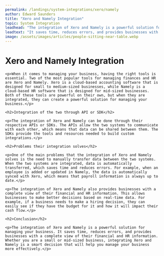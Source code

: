 ```yaml
---
permalink: /landings/system-integrations/xero/namely
author: Edward Saunders
title: "Xero and Namely Integration"
topic: System Integration
leadhead: "The integration of Xero and Namely is a powerful solution for managing your business"
leadtext: "It saves time, reduces errors, and provides businesses with a complete view of their financial and HR information. Whether you are a small or mid-sized business, integrating Xero and Namely is a smart decision that will help you manage your business more effectively."
image: /assets/images/articles/people-sitting-near-table.webp
---
```

<div class="arttext">    <h1>Xero and Namely Integration</h1>

    <p>When it comes to managing your business, having the right tools is essential. Two of the most popular tools for managing finances and HR are Xero and Namely. Xero is a cloud-based accounting software that is designed for small to medium-sized businesses, while Namely is a cloud-based HR software that is designed for mid-sized businesses. Both of these tools are powerful on their own, but when they are integrated, they can create a powerful solution for managing your business.</p>

    <h2>Integration of the two through API or SDK</h2>

    <p>The integration of Xero and Namely can be done through their respective APIs or SDKs. The APIs allow the two systems to communicate with each other, which means that data can be shared between them. The SDKs provide the tools and resources needed to build custom integrations.</p>

    <h2>Problems their integration solves</h2>

    <p>One of the main problems that the integration of Xero and Namely solves is the need to manually transfer data between the two systems. When the two systems are integrated, data is automatically transferred, which saves time and reduces errors. For example, when an employee is added or updated in Namely, the data is automatically synced with Xero, which means that payroll information is always up to date.</p>

    <p>The integration of Xero and Namely also provides businesses with a complete view of their financial and HR information. This allows businesses to make better decisions based on real-time data. For example, if a business needs to make a hiring decision, they can easily see if they have the budget for it and how it will impact their cash flow.</p>

    <h2>Conclusion</h2>

    <p>The integration of Xero and Namely is a powerful solution for managing your business. It saves time, reduces errors, and provides businesses with a complete view of their financial and HR information. Whether you are a small or mid-sized business, integrating Xero and Namely is a smart decision that will help you manage your business more effectively.</p>
</div>